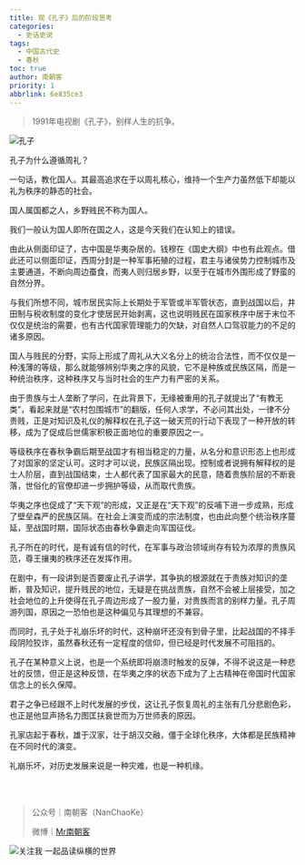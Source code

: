 ```yaml
---
title: 观《孔子》后的阶段思考
categories:
  - 史话史说
tags:
  - 中国古代史
  - 春秋
toc: true
author: 南朝客
priority: 1
abbrlink: 6e835ce3
---
```


> 1991年电视剧《孔子》，别样人生的抗争。

<!-- more -->

![孔子](http://write.godread.cn/guankongzihou/kongzi.jpg)

孔子为什么遵循周礼？



一句话，教化国人。其最高追求在于以周礼核心，维持一个生产力虽然低下却能以礼为秩序的静态的社会。



国人属国都之人，乡野贱民不称为国人。



我们一般认为国人即所在国之人，这是今天我们在认知上的错误。




由此从侧面印证了，古中国是华夷杂居的。钱穆在《国史大纲》中也有此观点。借此还可以侧面印证，西周分封是一种军事拓殖的过程，君主与诸侯势力控制城市及主要通道，不断向周边蚕食，而夷人则归居乡野，以至于在城市外围形成了野蛮的自然分界。



与我们所想不同，城市居民实际上长期处于军管或半军管状态，直到战国以后，井田制与税收制度的变化才使居民开始剥离，这也说明贱民在国家秩序中居于末位不仅仅是统治的需要，也有古代国家管理能力的欠缺，对自然人口驾驭能力的不足的诸多原因。




国人与贱民的分野，实际上形成了周礼从大义名分上的统治合法性，而不仅仅是一种浅薄的等级，那么就能够辨别华夷之序的风貌，它不是种族或民族区隔，而是一种统治秩序，这种秩序又与当时社会的生产力有严密的关系。




由于贵族与士人垄断了学问，在此背景下，无缘被重用的孔子就提出了“有教无类”，看起来就是“农村包围城市”的翻版，任何人求学，不必问其出处，一律不分贵贱，正是对知识及礼仪的解释权在孔子这一破天荒的行动下表现了一种开放的转移，成为了促成后世儒家积极正面地位的重要原因之一。




等级秩序在春秋争霸后期至战国才有相当稳定的力量，从名分和意识形态上也形成了对国家的坚定认可。这时才可以说，民族区隔出现。控制或者说拥有解释权的是士人阶层，直到战国结束，士人都代表了国家最大的民意，随着贵族阶层的不断衰落，世俗化的官僚却进一步拥护等级，从而取代贵族。




华夷之序也促成了“天下观”的形成，又正是在“天下观”的反哺下进一步成熟，形成了壁垒森严的民族区隔。在社会上演变而成的宗法制度，也由此向整个统治秩序蔓延，至战国时期，国际状态由春秋争霸走向军国征伐。




孔子所在的时代，是有诚有信的时代，在军事与政治领域尚存有较为浓厚的贵族风范，尊王攘夷的秩序还在发挥作用。




在剧中，有一段讲到是否要废止孔子讲学，其争执的根源就在于贵族对知识的垄断，普及知识，提升贱民的地位，无疑是在挑战贵族，自然不会被上层接受，加之社会地位的上升使得在孔子周边形成了一股力量，对贵族而言的别样力量。孔子周游列国，原因之一恐怕也是这种偏见与其理想的不兼容。




而同时，孔子处于礼崩乐坏的时代，这种崩坏还没有到骨子里，比起战国的不择手段阴险狡诈，虽然春秋还有一定程度的信仰，但已经是时代发展不可阻挡的。




孔子在某种意义上说，也是一个系统即将崩溃时触发的反弹，不得不说这是一种悲壮的反馈，但正是这种反馈，在华夷之序的状态下成为了上古精神在帝国时代国家信念上的长久保障。




君子之争已经跟不上时代发展的步伐，这让孔子恢复周礼的主张有几分悲剧色彩，也正是他显声扬名力图匡扶衰世而为万世师表的原因。




孔家店起于春秋，雄于汉家，壮于胡汉交融，僵于全球化秩序，大体都是民族精神在不同时代的演变。




礼崩乐坏，对历史发展来说是一种灾难，也是一种机缘。​​​​

<br>

<br>

> 公众号｜南朝客（NanChaoKe）
>
> 微博｜<a href="https://weibo.com/u/2821715870">Mr南朝客</a>



![关注我 一起品读纵横的世界](http://write.godread.cn/permanent/wxwbwz.png)